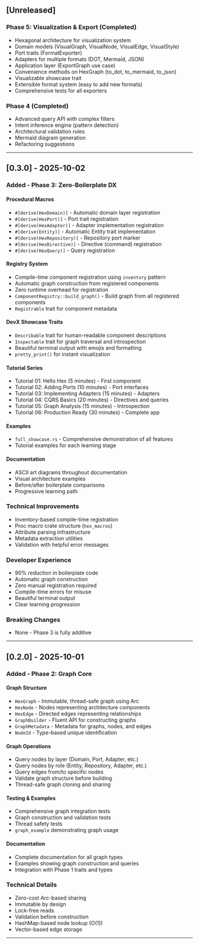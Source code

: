 ## [Unreleased]

### Phase 5: Visualization & Export (Completed)
- Hexagonal architecture for visualization system
- Domain models (VisualGraph, VisualNode, VisualEdge, VisualStyle)
- Port traits (FormatExporter)
- Adapters for multiple formats (DOT, Mermaid, JSON)
- Application layer (ExportGraph use case)
- Convenience methods on HexGraph (to_dot, to_mermaid, to_json)
- Visualizable showcase trait
- Extensible format system (easy to add new formats)
- Comprehensive tests for all exporters

### Phase 4 (Completed)
- Advanced query API with complex filters
- Intent inference engine (pattern detection)
- Architectural validation rules
- Mermaid diagram generation
- Refactoring suggestions

---

## [0.3.0] - 2025-10-02

### Added - Phase 3: Zero-Boilerplate DX

#### Procedural Macros
- `#[derive(HexDomain)]` - Automatic domain layer registration
- `#[derive(HexPort)]` - Port trait registration
- `#[derive(HexAdapter)]` - Adapter implementation registration
- `#[derive(Entity)]` - Automatic Entity trait implementation
- `#[derive(HexRepository)]` - Repository port marker
- `#[derive(HexDirective)]` - Directive (command) registration
- `#[derive(HexQuery)]` - Query registration

#### Registry System
- Compile-time component registration using `inventory` pattern
- Automatic graph construction from registered components
- Zero runtime overhead for registration
- `ComponentRegistry::build_graph()` - Build graph from all registered components
- `Registrable` trait for component metadata

#### DevX Showcase Traits
- `Describable` trait for human-readable component descriptions
- `Inspectable` trait for graph traversal and introspection
- Beautiful terminal output with emojis and formatting
- `pretty_print()` for instant visualization

#### Tutorial Series
- Tutorial 01: Hello Hex (5 minutes) - First component
- Tutorial 02: Adding Ports (10 minutes) - Port interfaces
- Tutorial 03: Implementing Adapters (15 minutes) - Adapters
- Tutorial 04: CQRS Basics (20 minutes) - Directives and queries
- Tutorial 05: Graph Analysis (15 minutes) - Introspection
- Tutorial 06: Production Ready (30 minutes) - Complete app

#### Examples
- `full_showcase.rs` - Comprehensive demonstration of all features
- Tutorial examples for each learning stage

#### Documentation
- ASCII art diagrams throughout documentation
- Visual architecture examples
- Before/after boilerplate comparisons
- Progressive learning path

### Technical Improvements
- Inventory-based compile-time registration
- Proc macro crate structure (`hex_macros`)
- Attribute parsing infrastructure
- Metadata extraction utilities
- Validation with helpful error messages

### Developer Experience
- 90% reduction in boilerplate code
- Automatic graph construction
- Zero manual registration required
- Compile-time errors for misuse
- Beautiful terminal output
- Clear learning progression

### Breaking Changes
- None - Phase 3 is fully additive

---

## [0.2.0] - 2025-10-01

### Added - Phase 2: Graph Core

#### Graph Structure
- `HexGraph` - Immutable, thread-safe graph using Arc
- `HexNode` - Nodes representing architecture components
- `HexEdge` - Directed edges representing relationships
- `GraphBuilder` - Fluent API for constructing graphs
- `GraphMetadata` - Metadata for graphs, nodes, and edges
- `NodeId` - Type-based unique identification

#### Graph Operations
- Query nodes by layer (Domain, Port, Adapter, etc.)
- Query nodes by role (Entity, Repository, Adapter, etc.)
- Query edges from/to specific nodes
- Validate graph structure before building
- Thread-safe graph cloning and sharing

#### Testing & Examples
- Comprehensive graph integration tests
- Graph construction and validation tests
- Thread safety tests
- `graph_example` demonstrating graph usage

#### Documentation
- Complete documentation for all graph types
- Examples showing graph construction and queries
- Integration with Phase 1 traits and types

### Technical Details
- Zero-cost Arc-based sharing
- Immutable by design
- Lock-free reads
- Validation before construction
- HashMap-based node lookup (O(1))
- Vector-based edge storage

---
